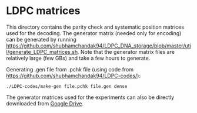 # LDPC matrices

This directory contains the parity check and systematic position matrices used for the decoding. The generator matrix (needed only for encoding) can be generated by running https://github.com/shubhamchandak94/LDPC_DNA_storage/blob/master/util/generate_LDPC_matrices.sh. Note that the generator matrix files are relatively large (few GBs) and take a few hours to generate. 

Generating .gen file from .pchk file (using code from https://github.com/shubhamchandak94/LDPC-codes/):
```
./LDPC-codes/make-gen file.pchk file.gen dense
```

The generator matrices used for the experiments can also be directly downloaded from [Google Drive](https://drive.google.com/drive/folders/1DBainTAtng_B_HVlLftnnam9UmstYI1o?usp=sharing).
